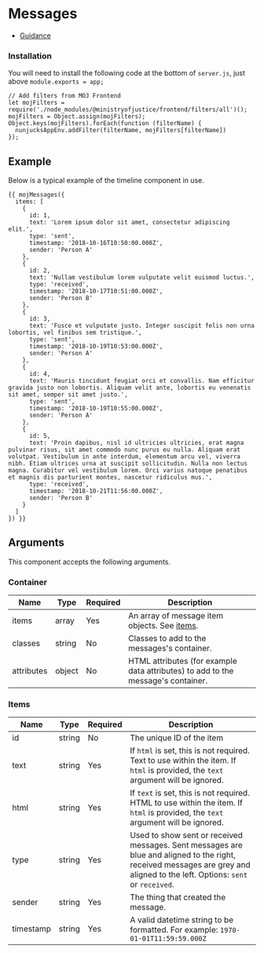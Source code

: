 # Messages

- [Guidance](https://design-patterns.service.justice.gov.uk/components/messages)

### Installation

You will need to install the following code at the bottom of `server.js`, just above `module.exports = app;`

```
// Add filters from MOJ Frontend
let mojFilters = require('./node_modules/@ministryofjustice/frontend/filters/all')();
mojFilters = Object.assign(mojFilters);
Object.keys(mojFilters).forEach(function (filterName) {
  nunjucksAppEnv.addFilter(filterName, mojFilters[filterName])
});
```

## Example

Below is a typical example of the timeline component in use.

```njk
{{ mojMessages({
  items: [
    {
      id: 1,
      text: 'Lorem ipsum dolor sit amet, consectetur adipiscing elit.',
      type: 'sent',
      timestamp: '2018-10-16T10:50:00.000Z',
      sender: 'Person A'
    },
    {
      id: 2,
      text: 'Nullam vestibulum lorem vulputate velit euismod luctus.',
      type: 'received',
      timestamp: '2018-10-17T10:51:00.000Z',
      sender: 'Person B'
    },
    {
      id: 3,
      text: 'Fusce et vulputate justo. Integer suscipit felis non urna lobortis, vel finibus sem tristique.',
      type: 'sent',
      timestamp: '2018-10-19T10:53:00.000Z',
      sender: 'Person A'
    },
    {
      id: 4,
      text: 'Mauris tincidunt feugiat orci et convallis. Nam efficitur gravida justo non lobortis. Aliquam velit ante, lobortis eu venenatis sit amet, semper sit amet justo.',
      type: 'sent',
      timestamp: '2018-10-19T10:55:00.000Z',
      sender: 'Person A'
    },
    {
      id: 5,
      text: 'Proin dapibus, nisl id ultricies ultricies, erat magna pulvinar risus, sit amet commodo nunc purus eu nulla. Aliquam erat volutpat. Vestibulum in ante interdum, elementum arcu vel, viverra nibh. Etiam ultrices urna at suscipit sollicitudin. Nulla non lectus magna. Curabitur vel vestibulum lorem. Orci varius natoque penatibus et magnis dis parturient montes, nascetur ridiculus mus.',
      type: 'received',
      timestamp: '2018-10-21T11:56:00.000Z',
      sender: 'Person B'
    }
  ]
}) }}
```

## Arguments

This component accepts the following arguments.

### Container

| Name       | Type   | Required | Description                                                                      |
| ---------- | ------ | -------- | -------------------------------------------------------------------------------- |
| items      | array  | Yes      | An array of message item objects. See [items](#items).                           |
| classes    | string | No       | Classes to add to the messages's container.                                      |
| attributes | object | No       | HTML attributes (for example data attributes) to add to the message's container. |

### Items

| Name      | Type   | Required | Description                                                                                                                                                                 |
| --------- | ------ | -------- | --------------------------------------------------------------------------------------------------------------------------------------------------------------------------- |
| id        | string | No       | The unique ID of the item                                                                                                                                                   |
| text      | string | Yes      | If `html` is set, this is not required. Text to use within the item. If `html` is provided, the `text` argument will be ignored.                                            |
| html      | string | Yes      | If `text` is set, this is not required. HTML to use within the item. If `html` is provided, the `text` argument will be ignored.                                            |
| type      | string | Yes      | Used to show sent or received messages. Sent messages are blue and aligned to the right, received messages are grey and aligned to the left. Options: `sent` or `received`. |
| sender    | string | Yes      | The thing that created the message.                                                                                                                                         |
| timestamp | string | Yes      | A valid datetime string to be formatted. For example: `1970-01-01T11:59:59.000Z`                                                                                            |
